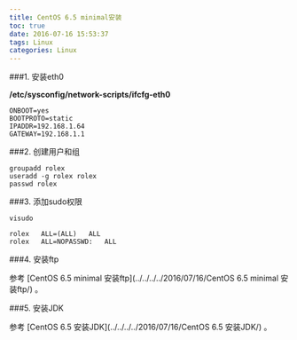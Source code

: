 ```yaml
---
title: CentOS 6.5 minimal安装
toc: true
date: 2016-07-16 15:53:37
tags: Linux
categories: Linux
---
```


###1. 安装eth0

**/etc/sysconfig/network-scripts/ifcfg-eth0**
```
ONBOOT=yes
BOOTPROTO=static
IPADDR=192.168.1.64
GATEWAY=192.168.1.1
```
###2. 创建用户和组
```shell
groupadd rolex  
useradd -g rolex rolex  
passwd rolex
```
###3. 添加sudo权限
```shell
visudo

rolex	ALL=(ALL)	ALL
rolex	ALL=NOPASSWD:	ALL
```

###4. 安装ftp

参考 [CentOS 6.5 minimal 安装ftp](../../../../2016/07/16/CentOS 6.5 minimal 安装ftp/) 。

###5. 安装JDK

参考 [CentOS 6.5 安装JDK](../../../../2016/07/16/CentOS 6.5 安装JDK/) 。
